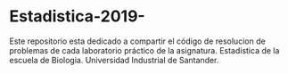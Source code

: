 # Estadistica-2019-

Este repositorio esta dedicado a compartir el código de resolucion de problemas de cada laboratorio práctico de la asignatura. 
Estadistica de la escuela de Biologia. Universidad Industrial de Santander. 
